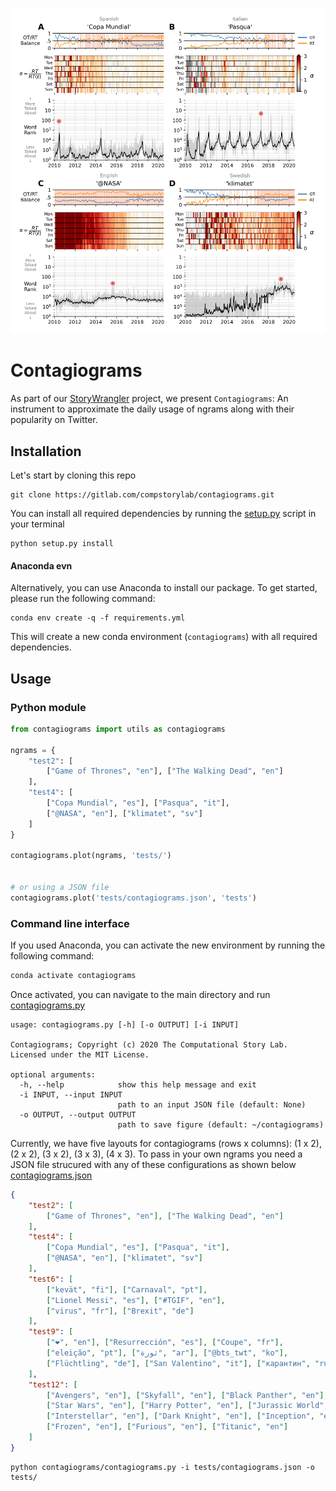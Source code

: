 ![contagiograms](tests/2020-07-15_contagiograms_test4.png)

# Contagiograms 
As part of our [StoryWrangler](https://gitlab.com/compstorylab/storywrangler) project,
we present `Contagiograms`:
An instrument to approximate the daily usage of ngrams along with their popularity on Twitter.


## Installation
Let's start by cloning this repo 
```shell
git clone https://gitlab.com/compstorylab/contagiograms.git
```

You can install all required dependencies by running the [setup.py](setup.py) script in your terminal
```shell
python setup.py install 
```

#### Anaconda evn
Alternatively, you can use Anaconda to install our package.
To get started, please run the following command:
```shell
conda env create -q -f requirements.yml
```
This will create a new conda environment (`contagiograms`) with all required dependencies. 


## Usage
### Python module
```python
from contagiograms import utils as contagiograms

ngrams = {
    "test2": [
        ["Game of Thrones", "en"], ["The Walking Dead", "en"]
    ],
    "test4": [
        ["Copa Mundial", "es"], ["Pasqua", "it"],
        ["@NASA", "en"], ["klimatet", "sv"]
    ]
}

contagiograms.plot(ngrams, 'tests/')


# or using a JSON file 
contagiograms.plot('tests/contagiograms.json', 'tests')
```

### Command line interface 
If you used Anaconda, you can activate the new environment by running the following command:
```bash 
conda activate contagiograms
```

Once activated, you can navigate to the main directory and run [contagiograms.py](contagiograms/contagiograms.py)

```shell
usage: contagiograms.py [-h] [-o OUTPUT] [-i INPUT]

Contagiograms; Copyright (c) 2020 The Computational Story Lab. Licensed under the MIT License.

optional arguments:
  -h, --help            show this help message and exit
  -i INPUT, --input INPUT
                        path to an input JSON file (default: None)
  -o OUTPUT, --output OUTPUT
                        path to save figure (default: ~/contagiograms)
```

Currently, we have five layouts for contagiograms (rows x columns): 
(1 x 2), (2 x 2), (3 x 2), (3 x 3), (4 x 3). 
To pass in your own ngrams you need a JSON file strucured with any of these configurations 
as shown below [contagiograms.json](tests/contagiograms.json)
```json
{
    "test2": [
        ["Game of Thrones", "en"], ["The Walking Dead", "en"]
    ],
    "test4": [
        ["Copa Mundial", "es"], ["Pasqua", "it"],
        ["@NASA", "en"], ["klimatet", "sv"]
    ],
    "test6": [
        ["kevät", "fi"], ["Carnaval", "pt"],
        ["Lionel Messi", "es"], ["#TGIF", "en"],
        ["virus", "fr"], ["Brexit", "de"]
    ],
    "test9": [
        ["❤", "en"], ["Resurrección", "es"], ["Coupe", "fr"],
        ["eleição", "pt"], ["ثورة", "ar"], ["@bts_twt", "ko"],
        ["Flüchtling", "de"], ["San Valentino", "it"], ["карантин", "ru"]
    ],
    "test12": [
        ["Avengers", "en"], ["Skyfall", "en"], ["Black Panther", "en"],
        ["Star Wars", "en"], ["Harry Potter", "en"], ["Jurassic World", "en"],
        ["Interstellar", "en"], ["Dark Knight", "en"], ["Inception", "en"],
        ["Frozen", "en"], ["Furious", "en"], ["Titanic", "en"]
    ]
}
```

```shell
python contagiograms/contagiograms.py -i tests/contagiograms.json -o tests/
```